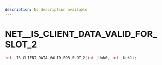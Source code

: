 ```yaml
---
description: No description available 
---
```


# NET\__IS_CLIENT_DATA_VALID_FOR_SLOT_2

```cpp
int _IS_CLIENT_DATA_VALID_FOR_SLOT_2(int _Unk0, int _Unk1);
```